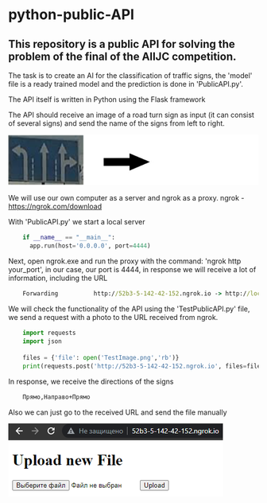 # python-public-API
## This repository is a public API for solving the problem of the final of the AIIJC competition.
The task is to create an AI for the classification of traffic signs, the 'model' file is a ready trained model and the prediction is done in 'PublicAPI.py'.

The API itself is written in Python using the Flask framework

The API should receive an image of a road turn sign as input (it can consist of several signs) and send the name of the signs from left to right.

![alt text](https://github.com/LevProg/python-public-API/blob/main/post-get.png?raw=true)

We will use our own computer as a server and ngrok as a proxy.
ngrok - https://ngrok.com/download

With 'PublicAPI.py' we start a local server

```python
    if __name__ == "__main__":
      app.run(host='0.0.0.0', port=4444)
```


Next, open ngrok.exe and run the proxy with the command: 'ngrok http your_port', in our case, our port is 4444, in response we will receive a lot of information, including the URL


```cmd
    Forwarding          http://52b3-5-142-42-152.ngrok.io -> http://localhost:4444
```


We will check the functionality of the API using the 'TestPublicAPI.py' file, we send a request with a photo to the URL received from ngrok.

```python
    import requests
    import json

    files = {'file': open('TestImage.png','rb')}
    print(requests.post('http://52b3-5-142-42-152.ngrok.io', files=files).text)
```
In response, we receive the directions of the signs
```cmd
    Прямо,Направо+Прямо
```
Also we can just go to the received URL and send the file manually

![alt text](https://github.com/LevProg/python-public-API/blob/main/site_view.png?raw=true)
